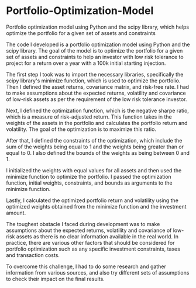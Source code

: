 # Portfolio-Optimization-Model
Portfolio optimization model using Python and the scipy library, which helps optimize the portfolio for a given set of assets and constraints

The code I developed is a portfolio optimization model using Python and the scipy library. The goal of the model is to optimize the portfolio for a given set of assets and constraints to help an investor with low risk tolerance to project for a return over a year with a 100k initial starting injection.

The first step I took was to import the necessary libraries, specifically the scipy library's minimize function, which is used to optimize the portfolio. Then I defined the asset returns, covariance matrix, and risk-free rate. I had to make assumptions about the expected returns, volatility and covariance of low-risk assets as per the requirement of the low risk tolerance investor.

Next, I defined the optimization function, which is the negative sharpe ratio, which is a measure of risk-adjusted return. This function takes in the weights of the assets in the portfolio and calculates the portfolio return and volatility. The goal of the optimization is to maximize this ratio.

After that, I defined the constraints of the optimization, which include the sum of the weights being equal to 1 and the weights being greater than or equal to 0. I also defined the bounds of the weights as being between 0 and 1.

I initialized the weights with equal values for all assets and then used the minimize function to optimize the portfolio. I passed the optimization function, initial weights, constraints, and bounds as arguments to the minimize function.

Lastly, I calculated the optimized portfolio return and volatility using the optimized weights obtained from the minimize function and the investment amount.

The toughest obstacle I faced during development was to make assumptions about the expected returns, volatility and covariance of low-risk assets as there is no clear information available in the real world. In practice, there are various other factors that should be considered for portfolio optimization such as any specific investment constraints, taxes and transaction costs.

To overcome this challenge, I had to do some research and gather information from various sources, and also try different sets of assumptions to check their impact on the final results.
